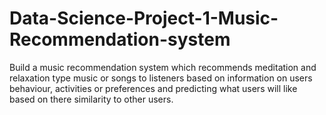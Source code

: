 # Data-Science-Project-1-Music-Recommendation-system

Build a music recommendation system which recommends meditation and relaxation type music or songs to listeners based on information on users behaviour, activities or preferences and predicting what users will like based on there similarity to other users.

